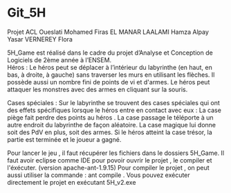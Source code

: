 # Git_5H
Projet ACL 
Oueslati Mohamed Firas
EL MANAR LAALAMI Hamza
Alpay Yasar
VERNEREY Flora




5H_Game est réalisé dans le cadre du projet d’Analyse et Conception de Logiciels de 2ème année à l’ENSEM.  
Héros :
Le héros peut se déplacer à l’intérieur du labyrinthe (en haut, en bas, à droite, à gauche) sans traverser les murs en utilisant les flèches.
Il possède aussi un nombre fini de points de vi et d'armes.
Le héros peut attaquer les monstres avec des armes en cliquant sur la souris.


Cases spéciales :
Sur le labyrinthe se trouvent des cases spéciales qui ont des effets spécifiques lorsque le héros entre en contact avec eux : 
La case piège fait perdre des points au héros .
La case passage le téléporte à un autre endroit du labyrinthe de façon aléatoire.
La case magique lui donne soit des PdV en plus, soit des armes.
Si le héros atteint la case trésor, la partie est terminée et le joueur a gagné.

Pour lancer le jeu , il faut récupérer les fichiers dans le dossiers 5H_Game.
Il faut avoir eclipse comme IDE pour povoir ouvrir le projet , le compiler et l'éxécuter.
(version apache-ant-1.9.15)
Pour compiler le projet , on peut aussi utiliser la commande : ant compile .
Vous pouvez exécuter directement le projet en exécutant 5H_v2.exe
 
